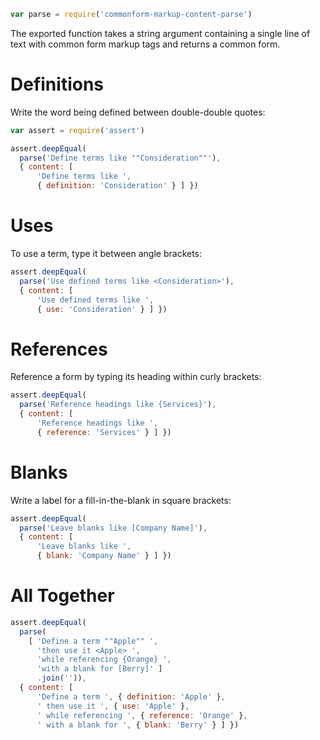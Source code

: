 ```javascript
var parse = require('commonform-markup-content-parse')
```

The exported function takes a string argument containing a single line of text with common form markup tags and returns a common form.

# Definitions

Write the word being defined between double-double quotes:

```javascript
var assert = require('assert')

assert.deepEqual(
  parse('Define terms like ""Consideration""'),
  { content: [
      'Define terms like ',
      { definition: 'Consideration' } ] })
```

# Uses

To use a term, type it between angle brackets:

```javascript
assert.deepEqual(
  parse('Use defined terms like <Consideration>'),
  { content: [
      'Use defined terms like ',
      { use: 'Consideration' } ] })
```

# References

Reference a form by typing its heading within curly brackets:

```javascript
assert.deepEqual(
  parse('Reference headings like {Services}'),
  { content: [
      'Reference headings like ',
      { reference: 'Services' } ] })
```

# Blanks

Write a label for a fill-in-the-blank in square brackets:

```javascript
assert.deepEqual(
  parse('Leave blanks like [Company Name]'),
  { content: [
      'Leave blanks like ',
      { blank: 'Company Name' } ] })
```

# All Together

```javascript
assert.deepEqual(
  parse(
    [ 'Define a term ""Apple"" ',
      'then use it <Apple> ',
      'while referencing {Orange} ',
      'with a blank for [Berry]' ]
      .join('')),
  { content: [
      'Define a term ', { definition: 'Apple' },
      ' then use it ', { use: 'Apple' },
      ' while referencing ', { reference: 'Orange' },
      ' with a blank for ', { blank: 'Berry' } ] })
```
